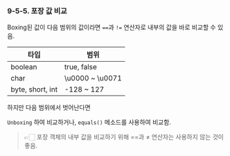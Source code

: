 ### 9-5-5. 포장 값 비교

Boxing된 값이 다음 범위의 값이라면 `==`과 `!=` 연산자로 내부의 값을 바로 비교할 수 있음.

| 타입 | 범위 |
|---|---|
| boolean | true, false |
| char | \u0000 ~ \u0071 |
| byte, short, int | -128 ~ 127 |

하지만 다음 범위에서 벗어난다면

`Unboxing` 하여 비교하거나, `equals()` 메소드를 사용하여 비교함.

> 👉🏻 포장 객체의 내부 값을 비교하기 위해 ==과 ≠ 연산자는 사용하지 않는 것이 좋음.